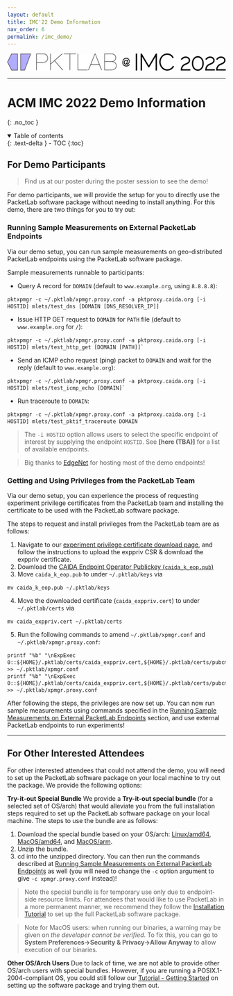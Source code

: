 ```yaml
---
layout: default
title: IMC'22 Demo Information
nav_order: 6
permalink: /imc_demo/
---
```


![PKTLAB_at_IMC](/assets/images/pktlab_logo_at_imc.png)

---

# ACM IMC 2022 Demo Information
{: .no_toc }

<details open markdown="block">
  <summary>
    Table of contents
  </summary>
  {: .text-delta }
- TOC
{:toc}
</details>

## For Demo Participants
> Find us at our poster during the poster session to see the demo!

For demo participants, we will provide the setup for you to directly use the PacketLab software package without needing to install anything. For this demo, there are two things for you to try out:

### Running Sample Measurements on External PacketLab Endpoints
Via our demo setup, you can run sample measurements on geo-distributed PacketLab endpoints using the PacketLab software package.

Sample measurements runnable to participants:
- Query A record for `DOMAIN` (default to `www.example.org`, using `8.8.8.8`):
```
pktxpmgr -c ~/.pktlab/xpmgr.proxy.conf -a pktproxy.caida.org [-i HOSTID] mlets/test_dns [DOMAIN [DNS_RESOLVER_IP]]
```
- Issue HTTP GET request to `DOMAIN` for `PATH` file (default to `www.example.org` for `/`):
```
pktxpmgr -c ~/.pktlab/xpmgr.proxy.conf -a pktproxy.caida.org [-i HOSTID] mlets/test_http_get [DOMAIN [PATH]]`
```
- Send an ICMP echo request (ping) packet to `DOMAIN` and wait for the reply (default to `www.example.org`):
```
pktxpmgr -c ~/.pktlab/xpmgr.proxy.conf -a pktproxy.caida.org [-i HOSTID] mlets/test_icmp_echo [DOMAIN]`
```
- Run traceroute to `DOMAIN`:
```
pktxpmgr -c ~/.pktlab/xpmgr.proxy.conf -a pktproxy.caida.org [-i HOSTID] mlets/test_pktif_traceroute DOMAIN
```

> The `-i HOSTID` option allows users to select the specific endpoint of interest by supplying the endpoint `HOSTID`. See **[here (TBA)]** for a list of available endpoints.

> Big thanks to [EdgeNet](https://www.edge-net.org/) for hosting most of the demo endpoints!

### Getting and Using Privileges from the PacketLab Team
Via our demo setup, you can experience the process of requesting experiment privilege certificates from the PacketLab team and installing the certificate to be used with the PacketLab software package.

The steps to request and install privileges from the PacketLab team are as follows:
1. Navigate to our [experiment privilege certificate download page](http://riverrun.sprai.org:5000/), and follow the instructions to upload the exppriv CSR & download the exppriv certificate.
2. Download the [CAIDA Endpoint Operator Publickey (`caida_k_eop.pub`)](/assets/caida_k_eop.pub)
3. Move `caida_k_eop.pub` to under `~/.pktlab/keys` via
```
mv caida_k_eop.pub ~/.pktlab/keys
```
4. Move the downloaded certificate (`caida_exppriv.cert`) to under `~/.pktlab/certs` via
```
mv caida_exppriv.cert ~/.pktlab/certs
```
5. Run the following commands to amend `~/.pktlab/xpmgr.conf` and `~/.pktlab/xpmgr.proxy.conf`:
```
printf "%b" "\nExpExec 0::${HOME}/.pktlab/certs/caida_exppriv.cert,${HOME}/.pktlab/certs/pubcmd_exper_xc.cert:${HOME}/.pktlab/keys/caida_k_eop.pub::\n" >> ~/.pktlab/xpmgr.conf
printf "%b" "\nExpExec 0::${HOME}/.pktlab/certs/caida_exppriv.cert,${HOME}/.pktlab/certs/pubcmd_exper_xc.cert:${HOME}/.pktlab/keys/caida_k_eop.pub::\n" >> ~/.pktlab/xpmgr.proxy.conf
```

After following the steps, the privileges are now set up. You can now run sample measurements using commands specified in the [Running Sample Measurements on External PacketLab Endpoints](#running-sample-measurements-on-external-packetlab-endpoints) section, and use external PacketLab endpoints to run experiments!

---
## For Other Interested Attendees
For other interested attendees that could not attend the demo, you will need to set up the PacketLab software package on your local machine to try out the package. We provide the following options:

**Try-it-out Special Bundle** We provide a **Try-it-out special bundle** (for a selected set of OS/arch) that would alleviate you from the full installation steps required to set up the PacketLab software package on your local machine. The steps to use the bundle are as follows:
1. Download the special bundle based on your OS/arch: [Linux/amd64](https://packetlab.web.illinois.edu/release/special_bundle/pktlab-special.linux.amd64.zip), [MacOS/amd64](LINK), and [MacOS/arm](https://packetlab.web.illinois.edu/release/special_bundle/pktlab-special.macos.arm.zip).
2. Unzip the bundle.
3. cd into the unzipped directory.
You can then run the commands described at [Running Sample Measurements on External PacketLab Endpoints](#running-sample-measurements-on-external-packetlab-endpoints) as well (you will need to change the `-c` option argument to give `-c xpmgr.proxy.conf` instead)!

> Note the special bundle is for temporary use only due to endpoint-side resource limits. For attendees that would like to use PacketLab in a more permanent manner, we recommend they follow the [Installation Tutorial](/tutorial/installation) to set up the full PacketLab software package.

> Note for MacOS users: when running our binaries, a warning may be given on *the developer cannot be verified*. To fix this, you can go to **System Preferences->Security & Privacy->Allow Anyway** to allow execution of our binaries.

**Other OS/Arch Users** Due to lack of time, we are not able to provide other OS/arch users with special bundles. However, if you are running a POSIX.1-2004-compliant OS, you could still follow our [Tutorial - Getting Started](/tutorial#getting-started) on setting up the software package and trying them out.